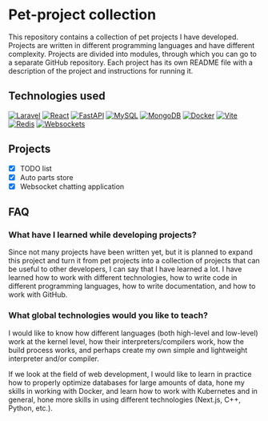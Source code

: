 # Pet-project collection

This repository contains a collection of pet projects I have developed. Projects are written in different programming
languages and have different complexity. Projects are divided into modules, through which you can go to a separate
GitHub repository. Each project has its own README file with a description of the project and instructions for running
it.

## Technologies used

[![Laravel](https://img.shields.io/badge/-Laravel-FF2D20?style=for-the-badge&logo=laravel&logoColor=white)](https://laravel.com/)
[![React](https://img.shields.io/badge/-React-61DAFB?style=for-the-badge&logo=react&logoColor=white)](https://reactjs.org/)
[![FastAPI](https://img.shields.io/badge/-FastAPI-009688?style=for-the-badge&logo=fastapi&logoColor=white)](https://fastapi.tiangolo.com/)
[![MySQL](https://img.shields.io/badge/-MySQL-4479A1?style=for-the-badge&logo=mysql&logoColor=white)](https://www.mysql.com/)
[![MongoDB](https://img.shields.io/badge/-MongoDB-47A248?style=for-the-badge&logo=mongodb&logoColor=white)](https://www.mongodb.com/)
[![Docker](https://img.shields.io/badge/-Docker-2496ED?style=for-the-badge&logo=docker&logoColor=white)](https://www.docker.com/)
[![Vite](https://img.shields.io/badge/-Vite-646CFF?style=for-the-badge&logo=vite&logoColor=white)](https://vitejs.dev/)
[![Redis](https://img.shields.io/badge/-Redis-DC382D?style=for-the-badge&logo=redis&logoColor=white)](https://redis.io/)
[![Websockets](https://img.shields.io/badge/-Websockets-57B4D4?style=for-the-badge&logo=websocket&logoColor=white)](https://developer.mozilla.org/en-US/docs/Web/API/WebSockets_API)

## Projects

- [x] TODO list
- [x] Auto parts store
- [x] Websocket chatting application

## FAQ

### What have I learned while developing projects?

Since not many projects have been written yet, but it is planned to expand this project and turn it from pet projects
into a collection of projects that can be useful to other developers, I can say that I have learned a lot. I have
learned how to work with different technologies, how to write code in different programming languages, how to write
documentation, and how to work with GitHub.

### What global technologies would you like to teach?

I would like to know how different languages (both high-level and low-level) work at the kernel level, how their
interpreters/compilers work, how the build process works, and perhaps create my own simple and lightweight interpreter
and/or compiler.

If we look at the field of web development, I would like to learn in practice how to properly optimize databases for
large amounts of data, hone my skills in working with Docker, and learn how to work with Kubernetes and in general,
hone more skills in using different technologies (Next.js, C++, Python, etc.).